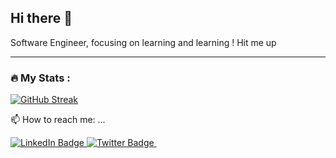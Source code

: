 ## Hi there 👋

Software Engineer, focusing on learning and learning ! Hit me up



---

### :fire: My Stats :
[![GitHub Streak](http://github-readme-streak-stats.herokuapp.com?user=JeremyCPE&theme=dark&background=000000)](https://git.io/streak-stats)

📫 How to reach me: ...
<div id="badges">
  <a href="https://www.linkedin.com/in/jeremy-mohariry/">
    <img src="https://img.shields.io/badge/LinkedIn-blue?style=for-the-badge&logo=linkedin&logoColor=white" alt="LinkedIn Badge"/>
  </a>
  <a href="https://x.com/JayTryToCode">
    <img src="https://img.shields.io/badge/Twitter-blue?style=for-the-badge&logo=twitter&logoColor=white" alt="Twitter Badge"/>
  </a>
  <img src="https://komarev.com/ghpvc/?username=JeremyCPE&style=flat-square&color=blue" alt=""/>
</div>

<!--
**JeremyCPE/JeremyCPE** is a ✨ _special_ ✨ repository because its `README.md` (this file) appears on your GitHub profile.

Here are some ideas to get you started:

- 🔭 I’m currently working on ...
- 🌱 I’m currently learning ...
- 👯 I’m looking to collaborate on ...
- 🤔 I’m looking for help with ...
- 💬 Ask me about ...
- 📫 How to reach me: ...
- 😄 Pronouns: ...
- ⚡ Fun fact: ...
-->
